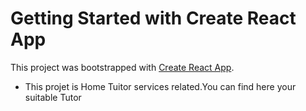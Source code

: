 # Getting Started with Create React App

This project was bootstrapped with [Create React App](https://github.com/facebook/create-react-app).

* This projet is Home Tuitor services related.You can find here your suitable Tutor